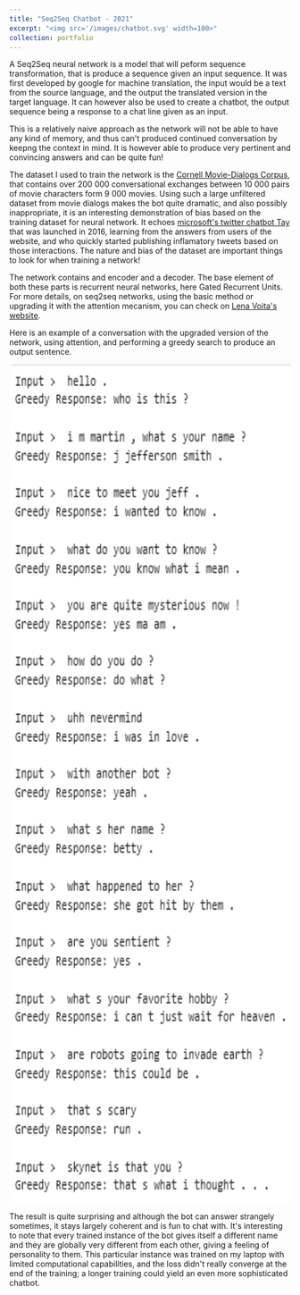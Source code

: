 ```yaml
---
title: "Seq2Seq Chatbot - 2021"
excerpt: "<img src='/images/chatbot.svg' width=100>"
collection: portfolio
---
```


A Seq2Seq neural network is a model that will peform sequence transformation, that is produce a sequence given an input sequence. It was first developed by google for machine translation, the input would be a text from the source language, and the output the translated version in the target language. It can however also be used to create a chatbot, the output sequence being a response to a chat line given as an input.

This is a relatively naive approach as the network will not be able to have any kind of memory, and thus can't produced continued conversation by keepng the context in mind. It is however able to produce very pertinent and convincing answers and can be quite fun!

The dataset I used to train the network is the [Cornell Movie-Dialogs Corpus](https://www.cs.cornell.edu/~cristian/Cornell_Movie-Dialogs_Corpus), that contains over 200 000 conversational exchanges between 10 000 pairs of movie characters form 9 000 movies. Using such a large unfiltered dataset from movie dialogs makes the bot quite dramatic, and also possibly inappropriate, it is an interesting demonstration of bias based on the training dataset for neural network. It echoes [microsoft's twitter chatbot Tay](https://www.theguardian.com/technology/2016/mar/24/tay-microsofts-ai-chatbot-gets-a-crash-course-in-racism-from-twitter?CMP=twt_a-technology_b-gdntech) that was launched in 2016, learning from the answers from users of the website, and who quickly started publishing inflamatory tweets based on those interactions. The nature and bias of the dataset are important things to look for when training a network!


The network contains and encoder and a decoder. The base element of both these parts is recurrent neural networks, here Gated Recurrent Units. For more details,  on seq2seq networks, using the basic method or upgrading it with the attention mecanism, you can check on [Lena Voita's website](https://lena-voita.github.io/nlp_course/seq2seq_and_attention).

Here is an example of a conversation with the upgraded version of the network, using attention, and performing a greedy search to produce an output sentence.

<img src='/images/skynet.png' height=1500>

The result is quite surprising and although the bot can answer strangely sometimes, it stays largely coherent and is fun to chat with. It's interesting to note that every trained instance of the bot gives itself a different name and they are globally very different from each other, giving a feeling of personality to them. This particular instance was trained on my laptop with limited computational capabilities, and the loss didn't really converge at the end of the training; a longer training could yield an even more sophisticated chatbot.